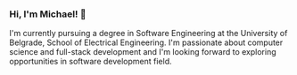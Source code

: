 ### Hi, I'm Michael! 👋
I'm currently pursuing a degree in Software Engineering at the University of Belgrade, School of Electrical Engineering. I'm passionate about computer science and full-stack development and I'm looking forward to exploring opportunities in software development field.
<!--
**mihajlomandic/mihajlomandic** is a ✨ _special_ ✨ repository because its `README.md` (this file) appears on your GitHub profile.

Here are some ideas to get you started:

- 🔭 I’m currently working on ...
- 🌱 I’m currently learning ...
- 👯 I’m looking to collaborate on ...
- 🤔 I’m looking for help with ...
- 💬 Ask me about ...
- 📫 How to reach me: ...
- 😄 Pronouns: ...
- ⚡ Fun fact: ...
-->
